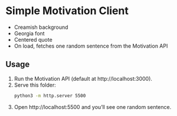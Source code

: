 # Simple Motivation Client

- Creamish background
- Georgia font
- Centered quote
- On load, fetches one random sentence from the Motivation API

## Usage
1. Run the Motivation API (default at http://localhost:3000).
2. Serve this folder:
   ```bash
   python3 -m http.server 5500
   ```
3. Open http://localhost:5500 and you’ll see one random sentence.
